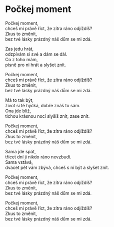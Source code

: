 # Počkej moment

Počkej moment,  
chceš mi právě říct, že zítra ráno odjíždíš?  
Zkus to změnit,  
bez tvé lásky prázdný náš dům se mi zdá.

Zas jedu hrát,  
odzpívám si své a dám se dál.  
Co z toho mám,  
písně pro ni hrát a slyšet znít.

Počkej moment,  
chceš mi právě říct, že zítra ráno odjíždíš?  
Zkus to změnit,  
bez tvé lásky prázdný náš dům se mi zdá.

Má to tak být,  
život si tě hýčká, dobře znáš to sám.  
Ona jde blíž,  
tichou krásnou nocí slyšíš znít, zase znít.

Počkej moment,  
chceš mi právě říct, že zítra ráno odjíždíš?  
Zkus to změnit,  
bez tvé lásky prázdný náš dům se mi zdá.

Sama jde spát,  
třicet dní ji nikdo ráno nevzbudí.  
Sama vstává,  
dvacet pět vám zbývá, chceš s ní být a slyšet znít.

Počkej moment,  
chceš mi právě říct, že zítra ráno odjíždíš?  
Zkus to změnit,  
bez tvé lásky prázdný náš dům se mi zdá.

Počkej moment,  
chceš mi právě říct, že zítra ráno odjíždíš?  
Zkus to změnit,  
bez tvé lásky prázdný náš dům se mi zdá.
